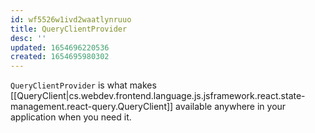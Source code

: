 ```yaml
---
id: wf5526w1ivd2waatlynruuo
title: QueryClientProvider
desc: ''
updated: 1654696220536
created: 1654695980302
---
```


`QueryClientProvider` is what makes [[QueryClient|cs.webdev.frontend.language.js.jsframework.react.state-management.react-query.QueryClient]] available anywhere in your application when you need it.
